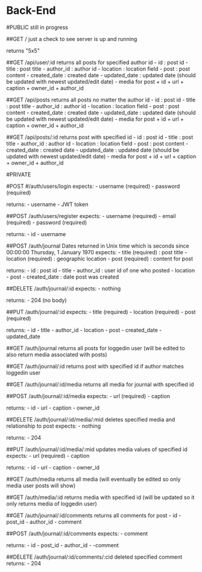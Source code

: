 # Back-End

#PUBLIC
still in progress

##GET /
just a check to see server is up and running

returns "5x5"

##GET /api/user/:id
returns all posts for specified author id
	- id           : post id
	- title        : post title
	- author_id    : author id
	- location     : location field
	- post         : post content
	- created_date : created date
	- updated_date : updated date (should be updated with newest updated/edit date)
    - media for post
        + id
        + url
        + caption
        + owner_id
        + author_id

##GET /api/posts
returns all posts no matter the author id
    - id           : post id
    - title        : post title
    - author_id    : author id
    - location     : location field
    - post         : post content
    - created_date : created date
    - updated_date : updated date (should be updated with newest updated/edit date)
    - media for post
        + id
        + url
        + caption
        + owner_id
        + author_id

##GET /api/posts/:id
returns post with specified id
    - id           : post id
    - title        : post title
    - author_id    : author id
    - location     : location field
    - post         : post content
    - created_date : created date
    - updated_date : updated date (should be updated with newest updated/edit date)
    - media for post
        + id
        + url
        + caption
        + owner_id
        + author_id

#PRIVATE

#POST #/auth/users/login
expects:
    - username (required)
    - password (required)

returns:
    - username
    - JWT token

##POST /auth/users/register
expects:
    - username (required)
    - email (required)
    - password (required)

returns:
    - id
    - username

##POST /auth/journal
Dates returned in Unix time which is seconds since 00:00:00 Thursday, 1 January 1970
expects:
    - title (required)    : post title
    - location (required) : geographic location
    - post (required)     : content for post

returns:
    - id           : post id
    - title
    - author_id    : user id of one who posted
    - location
    - post
    - created_date : date post was created

##DELETE /auth/journal/:id
expects:
    - nothing

returns:
    - 204 (no body)

##PUT /auth/journal/:id
expects:
    - title (required)
    - location (required)
    - post (required)

returns:
    - id
    - title
    - author_id
    - location
    - post
    - created_date
    - updated_date

##GET /auth/journal
returns all posts for loggedin user (will be edited to also return media associated with posts)

##GET /auth/journal/:id
returns post with specified id if author matches loggedin user

##GET /auth/journal/:id/media
returns all media for journal with specified id

##POST /auth/journal/:id/media
expects:
    - url (required)
    - caption

returns:
    - id
    - url
    - caption
    - owner_id

##DELETE /auth/journal/:id/media/:mid
deletes specified media and relationship to post
expects:
    - nothing

returns:
    - 204

##PUT /auth/journal/:id/media/:mid
updates media values of specified id
expects:
    - url (required)
    - caption

returns:
    - id
    - url
    - caption
    - owner_id

##GET /auth/media
returns all media (will eventually be edited so only media user posts will show)

##GET /auth/media/:id
returns media with specified id (will be updated so it only returns media of loggedin user)

##GET /auth/journal/:id/comments
returns all comments for post
    - id
    - post_id
    - author_id
    - comment

##POST /auth/journal/:id/comments
expects:
    - comment

returns:
    - id
    - post_id
    - author_id
    - -comment

##DELETE /auth/journal/:id/comments/:cid
deleted specified comment
returns:
    - 204

